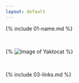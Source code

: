```yaml
---
layout: default
---
```


{% include 01-name.md %}

<br>

{% ![Image of Yaktocat](https://octodex.github.com/images/yaktocat.png)
 %}

<br>

{% include 03-links.md %}


